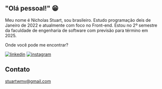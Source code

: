 ## "Olá pessoal!" 😁

Meu nome é Nicholas Stuart, sou brasileiro. Estudo programação deis de Janeiro de 2022 e atualmente com foco no Front-end. Estou no 2º semestre da faculdade de engenharia de software com previsão para término em 2025.

Onde você pode me encontrar?

[![linkedin](https://img.shields.io/badge/linkedin-0A66C2?style=for-the-badge&logo=linkedin&logoColor=white)](https://www.linkedin.com/in/stuartwmv/)
[![instagram](https://img.shields.io/badge/Instagram-E4405F?style=for-the-badge&logo=instagram&logoColor=white)](https://www.instagram.com/stuart.wmv/) 

## Contato

stuartwmv@gmail.com
